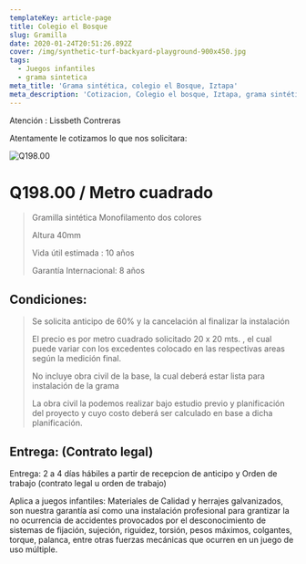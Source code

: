 ```yaml
---
templateKey: article-page
title: Colegio el Bosque
slug: Gramilla
date: 2020-01-24T20:51:26.892Z
cover: /img/synthetic-turf-backyard-playground-900x450.jpg
tags:
  - Juegos infantiles
  - grama sintetica
meta_title: 'Grama sintética, colegio el Bosque, Iztapa'
meta_description: 'Cotizacion, Colegio el bosque, Iztapa, grama sintética'
---
```

Atención : Lissbeth Contreras

Atentamente le cotizamos lo que nos solicitara:

![Q198.00](/img/synthetic-turf-backyard-playground-900x450.jpg "Q198.00")

# Q198.00 / Metro cuadrado

> Gramilla sintética Monofilamento dos colores
>
> Altura 40mm
>
> Vida útil estimada : 10 años
>
> Garantía Internacional: 8 años

## Condiciones:

> Se solicita anticipo de 60% y la cancelación al finalizar la instalación
>
> El precio es por metro cuadrado solicitado 20 x 20 mts. , el cual puede variar con los excedentes colocado en las respectivas areas según la medición final.
>
> No incluye obra civil de la base, la cual deberá estar lista para instalación de la grama
>
> La obra civil la podemos realizar bajo estudio previo y planificación del proyecto y cuyo costo deberá ser calculado en base a dicha planificación.

## Entrega: (Contrato legal)

Entrega: 2 a 4 días hábiles a partir de recepcion de anticipo y Orden de trabajo (contrato legal u orden de trabajo)

Aplica a juegos infantiles: Materiales de Calidad y herrajes galvanizados, son nuestra garantía así como una instalación profesional para grantizar la no ocurrencia de accidentes provocados por el desconocimiento de sistemas de fijación, sujeción, riguidez, torsión, pesos máximos, colgantes, torque, palanca, entre otras fuerzas mecánicas que ocurren en un juego de uso múltiple.

##
